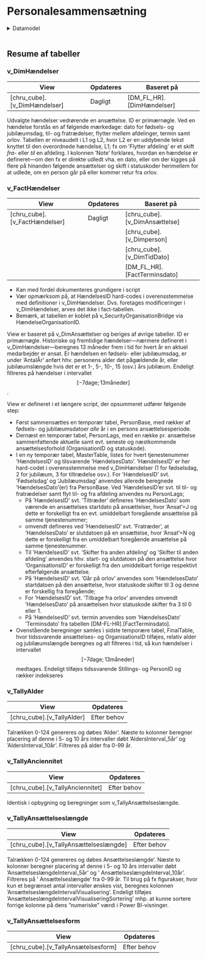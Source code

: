 # Personalesammensætning

<!-- ERD, datamodel -->
<details><summary markdown="span">Datamodel</summary>
     <center>
          **Udskiftes med ERD fra SSMS eller TE3**
          <img src="Images/erd/erd_pbi_personalesammensætning.png" height="95%" width="95%" class="center"/>
     </center>
</details>  
<br>


## Resume af tabeller

### v_DimHændelser

| **View** | **Opdateres** | **Baseret på** | 
| - | - | - |
| [chru_cube].[v_DimHændelser] | Dagligt | [DM_FL_HR].[DimHændelser] |

Udvalgte hændelser vedrørende en ansættelse. ID er primærnøgle.
Ved en hændelse forstås en af følgende mærkedage: dato for fødsels- og jubilæumsdag, til- og fratrædelser, flytter mellem afdelinger, termin samt orlov. 
Tabellen er niveaudelt i L1 og L2, hvor L2 er en uddybende tekst knyttet til den overordnede hændelse, L1; fx om ’Flytter afdeling’ er et skift _fra_- eller _til_ en afdeling. I kolonnen ’Note’ forklares, hvordan en hændelse er defineret—om den fx er direkte udledt vha. en dato, eller om der kigges på flere på hinanden følgende ansættelser og skift i statuskoder herimellem for at udlede, om en person går på eller kommer retur fra orlov.



### v_FactHændelser

| **View** | **Opdateres** | **Baseret på** | 
| - | - | - |
| [chru_cube].[v_FactHændelser] | Dagligt | [chru_cube].[v_DimAnsættelse] |
| | | [chru_cube].[v_Dimperson] |
| | | [chru_cube].[v_DimTidDato] |
| | | [DM_FL_HR].[FactTerminsdato] |

- Kan med fordel dokumenteres grundigere i script
- Vær opmærksom på, at HændelsesID hard-codes i overensstemmelse med definitioner i v_DimHændelser. Dvs. foretages modificeringer i v_DimHændelser, arves det ikke i fact-tabellen.
- Bemærk, at tabellen er koblet på v_SecurityOrganisationBridge via HændelseOrganisationID.

View er baseret på v_DimAnsættelser og beriges af øvrige tabeller. ID er primærnøgle. Historiske og fremtidige hændelser—nærmere defineret i v_DimHændelser—beregnes 13 måneder frem i tid for hvert år en aktuel medarbejder er ansat. Er hændelsen en fødsels- eller jubilæumsdag, er under ’AntalÅr’ anført hhv. personens alder det pågældende år, eller jubilæumslængde hvis det er et 1-, 5-, 10-, 15 (osv.) års jubilæum. 
Endeligt filtreres på hændelser i intervallet $$ \left[ -7\text{dage} ; 13\text{måneder} \right] $$. 

View er defineret i et længere script, der opsummeret udfører følgende step:
- Først sammensættes en temporær tabel, PersonBase, med rækker af fødsels- og jubilæumsdatoer _alle_ år i en persons ansættelsesperiode. 
- Dernæst en temporær tabel, PersonLags, med en række pr. ansættelse sammenfattende aktuelle samt evt. seneste og næstkommende ansættelsesforhold (OrganisationID og statuskode). 
- I en ny temporær tabel, MasterTable, listes for hvert tjenestenummer ’HændelsesID’ og tilsvarende ’HændelsesDato’. ’HændelsesID’ er her hard-codet i overensstemmelse med v_DimHændelser (1 for fødselsdag, 2 for jubilæum, 3 for tiltrædelse osv.). For ’HændelsesID’ svt. ’Fødselsdag’ og ’Jubilæumsdag’ anvendes allerede beregnede ’HændelsesDato’(er) fra PersonBase. Ved ’HændelsesID’er svt. til til- og fratrædelser samt flyt til- og fra afdeling anvendes nu PersonLags; 
     - På ’HændelsesID’ svt. ’Tiltræder’ defineres ’HændelsesDato’ som værende en ansættelses startdato på ansættelser, hvor ’Ansat’=J og dette er forskelligt fra en evt. umiddelbart foregående ansættelse på samme tjenestenummer; 
     - omvendt defineres ved ’HændelsesID’ svt. ’Fratræder’, at ’HændelsesDato’ er slutdatoen på en ansættelse, hvor ’Ansat’=N og dette er forskelligt fra en umiddelbart foregående ansættelse på samme tjenestenummer. 
     - Til ’HændelsesID’ svt. ’Skifter fra anden afdeling’ og ’Skifter til anden afdeling’ anvendes hhv. start- og slutdatoen på den ansættelse hvor ’OrganisationsID’ er forskelligt fra den umiddelbart forrige respektivt efterfølgende ansættelse. 
     - På ’HændelsesID’ svt. ’Går på orlov’ anvendes som ’HændelsesDato’ startdatoen på den ansættelse, hvor statuskode skifter til 3 og denne er forskellig fra foregående; 
     - For ’HændelsesID’ svt. ’Tilbage fra orlov’ anvendes omvendt ’HændelsesDato’ på ansættelsen hvor statuskode skifter fra 3 til 0 eller 1. 
     - På ’HændelsesID’ svt. termin anvendes som ’HændelsesDato’ ’Terminsdato’ fra tabellen [DM-FL-HR].[FactTerminsdato].
- Ovenstående beregninger samles i sidste temporære tabel, FinalTable, hvor tidssvarende ansættelses- og OrganisationsID tilføjes, relativ alder og jubilæumslængde beregnes og alt filtreres i tid, så kun hændelser i intervallet $$ \left[ -7\text{dage} ; 13\text{måneder} \right] $$ medtages. 
Endeligt tilføjes tidssvarende Stillings- og PersonID og rækker indekseres



### v_TallyAlder

| **View** | **Opdateres** |
| - | - |
| [chru_cube].[v_TallyAlder] | Efter behov |

Talrækken 0-124 genereres og døbes ’Alder’. Næste to kolonner beregner placering af denne i 5- og 10 års intervaller døbt ’AldersInterval_5år’ og ’AldersInterval_10år’. Filtreres på alder fra 0-99 år.



### v_TallyAnciennitet

| **View** | **Opdateres** |
| - | - |
| [chru_cube].[v_TallyAnciennitet] | Efter behov |

Identisk i opbygning og beregninger som v_TallyAnsættelseslængde. 



### v_TallyAnsættelseslængde

| **View** | **Opdateres** | 
| - | - |
| [chru_cube].[v_TallyAnsættelseslængde] | Efter behov |

Talrækken 0-124 genereres og døbes Ansættelseslængde’. Næste to kolonner beregner placering af denne i 5- og 10 års intervaller døbt ’AnsættelseslængdeInterval_5år’ og ’ AnsættelseslængdeInterval_10år’. Filtreres på ’ Ansættelseslængde’ fra 0-99 år. Til brug på fx figurakser, hvor kun et begrænset antal intervaller ønskes vist, beregnes kolonnen ’AnsættelseslængdeIntervalVisualisering’. 
Endeligt tilføjes ’AnsættelseslængdeIntervalVisualiseringSortering’ mhp. at kunne sortere forrige kolonne på dens ”numeriske” værdi i Power BI-visninger.




### v_TallyAnsættelsesform

| **View** | **Opdateres** |
| - | - |
| [chru_cube].[v_TallyAnsætelsesform] | Efter behov |




